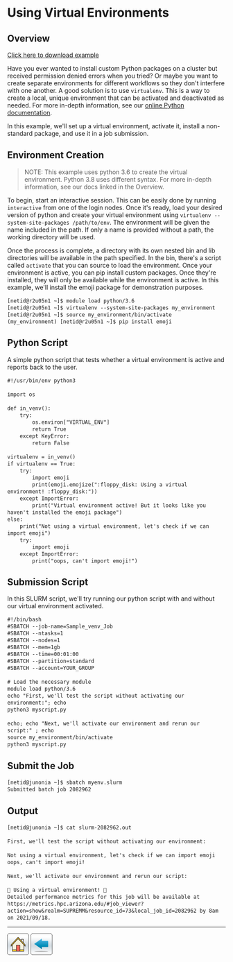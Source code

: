 # Using Virtual Environments

## Overview
[Click here to download example](Using-Virtualenv.tar.gz)

Have you ever wanted to install custom Python packages on a cluster but received permission denied errors when you tried? Or maybe you want to create separate environments for different workflows so they don't interfere with one another. A good solution is to use ```virtualenv```. This is a way to create a local, unique environment that can be activated and deactivated as needed. For more in-depth information, see our [online Python documentation](https://public.confluence.arizona.edu/display/UAHPC/Using+and+Installing+Python).

In this example, we'll set up a virtual environment, activate it, install a non-standard package, and use it in a job submission.


## Environment Creation
> NOTE: This example uses python 3.6 to create the virtual environment. Python 3.8 uses different syntax. For more in-depth information, see our docs linked in the Overview.

To begin, start an interactive session. This can be easily done by running ```interactive``` from one of the login nodes. Once it's ready, load your desired version of python and create your virtual environment using ```virtualenv --system-site-packages /path/to/env```. The environment will be given the name included in the path. If only a name is provided without a path, the working directory will be used. 

Once the process is complete, a directory with its own nested bin and lib directories will be available in the path specified. In the bin, there's a script called ```activate``` that you can source to load the environment. Once your environment is active, you can pip install custom packages. Once they're installed, they will only be available while the environment is active. In this example, we'll install the emoji package for demonstration purposes.

```
[netid@r2u05n1 ~]$ module load python/3.6
[netid@r2u05n1 ~]$ virtualenv --system-site-packages my_environment
[netid@r2u05n1 ~]$ source my_environment/bin/activate
(my_environment) [netid@r2u05n1 ~]$ pip install emoji
```

## Python Script
A simple python script that tests whether a virtual environment is active and reports back to the user. 
```
#!/usr/bin/env python3

import os

def in_venv():
    try:
        os.environ["VIRTUAL_ENV"]
        return True
    except KeyError:
        return False

virtualenv = in_venv()
if virtualenv == True:
    try:
        import emoji
        print(emoji.emojize(":floppy_disk: Using a virtual environment! :floppy_disk:"))
    except ImportError:
        print("Virtual environment active! But it looks like you haven't installed the emoji package")
else:
    print("Not using a virtual environment, let's check if we can import emoji")
    try:
        import emoji
    except ImportError:
        print("oops, can't import emoji!")
```

## Submission Script
In this SLURM script, we'll try running our python script with and without our virtual environment activated.
```
#!/bin/bash
#SBATCH --job-name=Sample_venv_Job
#SBATCH --ntasks=1
#SBATCH --nodes=1             
#SBATCH --mem=1gb                    
#SBATCH --time=00:01:00   
#SBATCH --partition=standard
#SBATCH --account=YOUR_GROUP

# Load the necessary module
module load python/3.6
echo "First, we'll test the script without activating our environment:"; echo
python3 myscript.py

echo; echo "Next, we'll activate our environment and rerun our script:" ; echo
source my_environment/bin/activate
python3 myscript.py
```

## Submit the Job
```
[netid@junonia ~]$ sbatch myenv.slurm 
Submitted batch job 2082962
```

## Output
```
[netid@junonia ~]$ cat slurm-2082962.out 

First, we'll test the script without activating our environment:

Not using a virtual environment, let's check if we can import emoji
oops, can't import emoji!

Next, we'll activate our environment and rerun our script:

💾 Using a virtual environment! 💾
Detailed performance metrics for this job will be available at https://metrics.hpc.arizona.edu/#job_viewer?action=show&realm=SUPREMM&resource_id=73&local_job_id=2082962 by 8am on 2021/09/18.
```

*****
[![](/Images/home.png)](https://ua-researchcomputing-hpc.github.io/) 
[![](/Images/back.png)](../)
